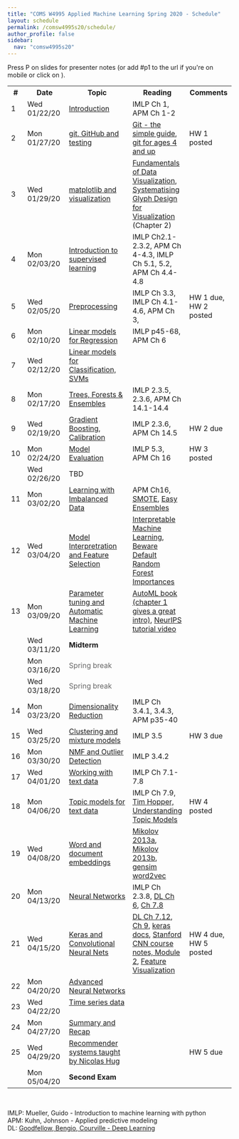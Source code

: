 ```yaml
---
title: "COMS W4995 Applied Machine Learning Spring 2020 - Schedule"
layout: schedule
permalink: /comsw4995s20/schedule/
author_profile: false
sidebar:
  nav: "comsw4995s20"
---
```


Press P on slides for presenter notes (or add #p1 to the url if you're on mobile or click on <i class="fas fa-comment-dots"></i>).

<div class="schedule">
<table cellspacing="0" border="0">
	<colgroup span="2"></colgroup>
	<colgroup></colgroup>
	<colgroup></colgroup>
	<colgroup></colgroup>
    <tr>
        <th>#</th>
        <th style="width:126px">Date</th>
        <th style="width:330px">Topic</th>
        <th>Reading</th>
        <th style="width:115px">Comments</th>
    </tr>
	<tr>
		<td>1</td>
		<td>Wed 01/22/20</td>
		<td><a href="https://amueller.github.io/COMS4995-s20/slides/aml-01-introduction/">Introduction</a>
		<a href="https://amueller.github.io/COMS4995-s20/slides/aml-01-introduction/#p1"><i class="fas fa-comment-dots"></i></a>
		&nbsp;<a href="#"><i class="fab fa-youtube" aria-hidden="true"></i></a></td>
		<td>IMLP Ch 1, APM Ch 1-2</td>
		<td><br></td>
	</tr>
	<tr>
		<td>2</td>
		<td>Mon 01/27/20</td>
		<td><a href="#">git, GitHub and testing</a>
		<a href="#"><i class="fas fa-comment-dots"></i></a>&nbsp;
		<a href="#"><i class="fab fa-youtube" aria-hidden="true"></i></a></td>
		<td><a href="http://rogerdudler.github.io/git-guide/">Git - the simple guide</a>, <a href="https://www.youtube.com/watch?v=1ffBJ4sVUb4">git for ages 4 and up</a></td>
		<td>HW 1 posted</td>
	</tr>
	<tr>
		<td>3<br></td>
		<td>Wed 01/29/20</td>
		<td><a href="#">matplotlib and visualization</a>
		<a href="#"><i class="fas fa-comment-dots"></i></a>
		&nbsp;<a href="#"><i class="fab fa-youtube" aria-hidden="true"></i></a></td>
		<td><a href="https://serialmentor.com/dataviz/">Fundamentals of Data Visualization</a>, <a href="https://ora.ox.ac.uk/objects/uuid:b98ccce1-038f-4c0a-a259-7f53dfe06ac7">Systematising Glyph Design for Visualization</a> (Chapter 2)</td>
		<td><br></td>
	</tr>
	<tr>
		<td>4</td>
		<td>Mon 02/03/20</td>
		<td><a href="#">Introduction to supervised learning</a>
		<a href="#"><i class="fas fa-comment-dots"></i></a>&nbsp;
		<a href="#"><i class="fab fa-youtube" aria-hidden="true"></i></a>
        </td>
		<td>IMLP Ch2.1-2.3.2, APM Ch 4-4.3, IMLP Ch 5.1, 5.2, APM Ch 4.4-4.8</td>
		<td></td>
	</tr>
	<tr>
		<td>5<br></td>
		<td>Wed 02/05/20</td>
		<td><a href="#">Preprocessing</a>
		<a href="#"><i class="fas fa-comment-dots"></i></a>
		&nbsp;<a href="#"><i class="fab fa-youtube" aria-hidden="true"></i></a>
        </td>
		<td>IMLP Ch 3.3, IMLP Ch 4.1-4.6, APM Ch 3,</td>
		<td>HW 1 due, HW 2 posted</td>
	</tr>
	<tr>
		<td>6</td>
		<td>Mon 02/10/20</td>
		<td><a href="#">Linear models for Regression</a> <a href="#"><i class="fas fa-comment-dots"></i></a>
		&nbsp;<a href="#"><i class="fab fa-youtube" aria-hidden="true"></i></a></td>
		<td>IMLP p45-68, APM Ch 6</td>
		<td></td>
	</tr>
	<tr>
		<td>7</td>
		<td>Wed 02/12/20</td>
		<td><a href="#">Linear models for Classification, SVMs</a>
		<a href="#"><i class="fas fa-comment-dots"></i></a>
		&nbsp;<a href="#"><i class="fab fa-youtube" aria-hidden="true"></i></a></td>
		<td></td>
		<td></td>
	</tr>
	<tr>
		<td>8</td>
		<td>Mon 02/17/20</td>
		<td><a href="#">Trees, Forests &amp; Ensembles</a>
		<a href="#"><i class="fas fa-comment-dots"></i></a>
		&nbsp;<a href="#"><i class="fab fa-youtube" aria-hidden="true"></i></a></td>
		<td>IMLP 2.3.5, 2.3.6, APM Ch 14.1-14.4</td>
		<td></td>
	</tr>
	<tr>
		<td>9<br></td>
		<td>Wed 02/19/20</td>
		<td><a href="#">Gradient Boosting, Calibration</a>
		<a href="#"><i class="fas fa-comment-dots"></i></a>
		&nbsp;<a href="#"><i class="fab fa-youtube" aria-hidden="true"></i></a></td>
		<td>IMLP 2.3.6, APM Ch 14.5</td>
		<td>HW 2 due</td>
	</tr>
	<tr>
		<td>10</td>
		<td>Mon 02/24/20</td>
		<td><a href="#">Model Evaluation</a>
		<a href="#"><i class="fas fa-comment-dots"></i></a>
		&nbsp;<a href="#"><i class="fab fa-youtube" aria-hidden="true"></i></a></td>
		<td>IMLP 5.3, APM Ch 16</td>
		<td>HW 3 posted</td>
	</tr>
	<tr>
		<td></td>
		<td>Wed 02/26/20</td>
		<td>TBD
			</td>
		<td></td>
		<td></td>
	</tr>
	<tr>
		<td>11</td>
		<td>Mon 03/02/20</td>
		<td><a href="#">Learning with Imbalanced Data</a>
		<a href="#"><i class="fas fa-comment-dots"></i></a>
		&nbsp;<a href="#"><i class="fab fa-youtube" aria-hidden="true"></i></a></td>
		<td>APM Ch16, <a href="https://arxiv.org/pdf/1106.1813.pdf">SMOTE</a>, <a href="http://cs.nju.edu.cn/zhouzh/zhouzh.files/publication/tsmcb09.pdf">Easy Ensembles</a></td>
		<td></td>
	</tr>
	<tr>
		<td>12</td>
		<td>Wed 03/04/20</td>
        <td><a href="#">Model Interpretration and Feature Selection</a>
		<a href="#"><i class="fas fa-comment-dots"></i></a>
		&nbsp;<a href="#"><i class="fab fa-youtube" aria-hidden="true"></i></a></td>
        <td><a href="https://christophm.github.io/interpretable-ml-book/">Interpretable Machine Learning</a>, <a href="https://explained.ai/rf-importance/index.html">Beware Default Random Forest Importances</a></td>
		<td></td>
	</tr>
	<tr>
		<td>13</td>
		<td>Mon 03/09/20</td>
		<td><a href="#">Parameter tuning and Automatic Machine Learning</a>
		<a href="#"><i class="fas fa-comment-dots"></i></a>
		&nbsp;<a href="#"><i class="fab fa-youtube" aria-hidden="true"></i></a></td>
		<td><a href="https://www.automl.org/book/">AutoML book (chapter 1 gives a great intro)</a>, <a href="https://www.youtube.com/watch?v=0eBR8a4MQ30">NeurIPS tutorial video</a></td>
		<td></td>
	</tr>
	<tr>
		<td><br></td>
		<td>Wed 03/11/20</td>
		<td><b>Midterm</b></td>
		<td><br></td>
		<td><br></td>
	</tr>
	<tr>
		<td></td>
		<td>Mon 03/16/20</td>
		<td><font color="#666666">Spring break</font></td>
		<td><br></td>
		<td><br></td>
	</tr>
	<tr>
		<td><br></td>
		<td>Wed 03/18/20</td>
		<td><font color="#666666">Spring break</font></td>
		<td><br></td>
		<td><br></td>
	</tr>
	<tr>
		<td>14</td>
		<td>Mon 03/23/20</td>
		<td><a href="#">Dimensionality Reduction</a>
		 <a href="#"><i class="fas fa-comment-dots"></i></a>
		 &nbsp;<a href="#"><i class="fab fa-youtube" aria-hidden="true"></i></a></td>
		<td>IMLP Ch 3.4.1, 3.4.3, APM p35-40</td>
        <td></td>
	</tr>
    <tr>
		<td>15</td>
		<td>Wed 03/25/20</td>
		<td><a href="#">Clustering and mixture models</a>
		 <a href="#"><i class="fas fa-comment-dots"></i></a>
		 &nbsp;<a href="#"><i class="fab fa-youtube" aria-hidden="true"></i></a></td>
		<td>IMLP 3.5</td>
		<td>HW 3 due</td>
	</tr>
	<tr>
		<td>16</td>
		<td>Mon 03/30/20</td>
		<td><a href="#">NMF and Outlier Detection</a>
		 <a href="#"><i class="fas fa-comment-dots"></i></a>
		 &nbsp;<a href="#"><i class="fab fa-youtube" aria-hidden="true"></i></a></td>
		<td>IMLP 3.4.2</td>
		<td></td>
	</tr>
	<tr>
		<td>17</td>
		<td>Wed 04/01/20</td>
		<td><a href="#">Working with text data</a>
		 <a href="#"><i class="fas fa-comment-dots"></i></a>
		 &nbsp;<a href="#"><i class="fab fa-youtube" aria-hidden="true"></i></a></td>
		<td>IMLP Ch 7.1-7.8</td>
		<td><br></td>
	</tr>
	<tr>
		<td>18</td>
		<td>Mon 04/06/20</td>
		<td><a href="#">Topic models for text data</a>
		 <a href="#"><i class="fas fa-comment-dots"></i></a>
		 &nbsp;<a href="#"><i class="fab fa-youtube" aria-hidden="true"></i></a></td>
		<td>IMLP Ch 7.9, <a href="https://www.youtube.com/watch?v=_R66X_udxZQ">Tim Hopper, Understanding Topic Models</a></td>
		<td>HW 4 posted</td>
	</tr>
	<tr>
		<td>19</td>
		<td>Wed 04/08/20</td>
		<td><a href="#">Word and document embeddings</a>
		<a href="#"><i class="fas fa-comment-dots"></i></a>
		<a href="#"><i class="fab fa-youtube" aria-hidden="true"></i></a></td>
		<td><a href="https://papers.nips.cc/paper/5021-distributed-representations-of-words-and-phrases-and-their-compositionality.pdf">Mikolov 2013a</a>, <a href="http://www.aclweb.org/anthology/N13-1090">Mikolov 2013b</a>,
        <a href="https://github.com/RaRe-Technologies/gensim/blob/develop/docs/notebooks/word2vec.ipynb">gensim word2vec</a></td>
		<td></td>
	</tr>
	<tr>
		<td>20</td>
		<td>Mon 04/13/20</td>
		<td><a href="#">Neural Networks</a>
		<a href="#"><i class="fas fa-comment-dots"></i></a>
		<a href="#"><i class="fab fa-youtube" aria-hidden="true"></i></a></td>
		<td>IMLP Ch 2.3.8, <a href="http://www.deeplearningbook.org/contents/mlp.html">DL Ch 6</a>, <a href="http://www.deeplearningbook.org/contents/regularization.html">Ch 7.8</a></td>
		<td></td>
	</tr>
	<tr>
		<td>21</td>
		<td>Wed 04/15/20</td>
		<td><a href="#">Keras and Convolutional Neural Nets</a>
		<a href="#"><i class="fas fa-comment-dots"></i></a>
		<a href="#"><i class="fab fa-youtube" aria-hidden="true"></i></a></td>
		<td><a href="http://www.deeplearningbook.org/contents/regularization.html">DL Ch 7.12</a>, <a href="http://www.deeplearningbook.org/contents/convnets.html">Ch 9</a>, <a href="https://keras.io/">keras docs</a>, <a href="http://cs231n.github.io/">Stanford CNN course notes, Module 2</a>, <a href="https://distill.pub/2017/feature-visualization/">Feature Visualization</a></td>
		<td>HW 4 due,  HW 5 posted</td>
	</tr>
	<tr>
		<td>22</td>
		<td>Mon 04/20/20</td>
		<td><a href="#">Advanced Neural Networks</a>
		<a href="#"><i class="fas fa-comment-dots"></i></a>
		<a href="#"><i class="fab fa-youtube" aria-hidden="true"></i></a>
		</td>
		<td></td>
		<td><br></td>
	</tr>
	<tr>
		<td>23</td>
		<td>Wed 04/22/20</td>
		<td><a href="#">Time series data</a>
		<a href="#"><i class="fas fa-comment-dots"></i></a>
		 &nbsp;<a href="#"><i class="fab fa-youtube" aria-hidden="true"></i></a>
		</td>
		<td></td>
		<td><br></td>
	</tr>
	<tr>
		<td>24</td>
		<td>Mon 04/27/20</td>
		<td><a href="#">Summary and Recap</a>
		<a href="#"><i class="fas fa-comment-dots"></i></a>
		 &nbsp;<a href="#"><i class="fab fa-youtube" aria-hidden="true"></i></a></td>
		<td><br></td>
		<td></td>
	</tr>
	<tr>
		<td>25</td>
		<td>Wed 04/29/20</td>
		<td><a href="#">Recommender systems taught by Nicolas Hug</a>
		 <a href="#"><i class="fas fa-comment-dots"></i></a>
		 &nbsp;<a href="#"><i class="fab fa-youtube" aria-hidden="true"></i></a>
		</td>
		<td><br></td>
		<td>HW 5 due</td>
	</tr>
	<tr>
		<td></td>
		<td>Mon 05/04/20</td>
		<td><b>Second Exam</b></td>
		<td><br></td>
		<td><br></td>
	</tr>
</table>
</div>

<div class="post">
<br>
<p>
IMLP: Mueller, Guido - Introduction to machine learning with python<br>
APM: Kuhn, Johnson - Applied predictive modeling<br>
DL: <a href="http://www.deeplearningbook.org/">Goodfellow, Bengio, Courville - Deep Learning</a>
</p>
</div>
